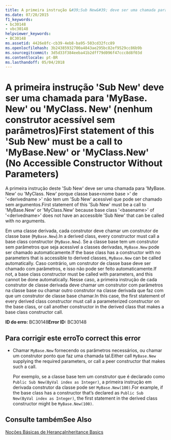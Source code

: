 ```yaml
---
title: A primeira instrução &#39;Sub New&#39; deve ser uma chamada para &#39;MyBase. New&#39; ou &#39;MyClass. New&#39; (nenhum construtor acessível sem parâmetros)
ms.date: 07/20/2015
f1_keywords:
- bc30148
- vbc30148
helpviewer_keywords:
- BC30148
ms.assetid: 4426e8fc-cb39-4eb8-ba95-503cd32fcc89
ms.openlocfilehash: 3b24385932700a4843ae295bc82ef9529cc86b9b
ms.sourcegitcommit: 3d5d33f384eeba41b2dff79d096f47ccc8d8f03d
ms.contentlocale: pt-BR
ms.lasthandoff: 05/04/2018
---
```

# <a name="first-statement-of-this-39sub-new39-must-be-a-call-to-39mybasenew39-or-39myclassnew39-no-accessible-constructor-without-parameters"></a><span data-ttu-id="6acc1-102">A primeira instrução &#39;Sub New&#39; deve ser uma chamada para &#39;MyBase. New&#39; ou &#39;MyClass. New&#39; (nenhum construtor acessível sem parâmetros)</span><span class="sxs-lookup"><span data-stu-id="6acc1-102">First statement of this &#39;Sub New&#39; must be a call to &#39;MyBase.New&#39; or &#39;MyClass.New&#39; (No Accessible Constructor Without Parameters)</span></span>
<span data-ttu-id="6acc1-103">A primeira instrução deste 'Sub New' deve ser uma chamada para 'MyBase. New' ou 'MyClass. New' porque classe base\<nome base >' de '\<derivedname >' não tem um 'Sub New' acessível que pode ser chamado sem argumentos.</span><span class="sxs-lookup"><span data-stu-id="6acc1-103">First statement of this 'Sub New' must be a call to 'MyBase.New' or 'MyClass.New' because base class '\<basename>' of '\<derivedname>' does not have an accessible 'Sub New' that can be called with no arguments.</span></span>  
  
 <span data-ttu-id="6acc1-104">Em uma classe derivada, cada construtor deve chamar um construtor de classe base (`MyBase.New`).</span><span class="sxs-lookup"><span data-stu-id="6acc1-104">In a derived class, every constructor must call a base class constructor (`MyBase.New`).</span></span> <span data-ttu-id="6acc1-105">Se a classe base tem um construtor sem parâmetros que seja acessível a classes derivadas, `MyBase.New` pode ser chamado automaticamente.</span><span class="sxs-lookup"><span data-stu-id="6acc1-105">If the base class has a constructor with no parameters that is accessible to derived classes, `MyBase.New` can be called automatically.</span></span> <span data-ttu-id="6acc1-106">Caso contrário, um construtor de classe base deve ser chamado com parâmetros, e isso não pode ser feito automaticamente.</span><span class="sxs-lookup"><span data-stu-id="6acc1-106">If not, a base class constructor must be called with parameters, and this cannot be done automatically.</span></span> <span data-ttu-id="6acc1-107">Nesse caso, a primeira instrução de cada construtor de classe derivada deve chamar um construtor com parâmetros na classe base ou chamar outro construtor na classe derivada que faz com que um construtor de classe base chamar.</span><span class="sxs-lookup"><span data-stu-id="6acc1-107">In this case, the first statement of every derived class constructor must call a parameterized constructor on the base class, or call another constructor in the derived class that makes a base class constructor call.</span></span>  
  
 <span data-ttu-id="6acc1-108">**ID do erro:** BC30148</span><span class="sxs-lookup"><span data-stu-id="6acc1-108">**Error ID:** BC30148</span></span>  
  
## <a name="to-correct-this-error"></a><span data-ttu-id="6acc1-109">Para corrigir este erro</span><span class="sxs-lookup"><span data-stu-id="6acc1-109">To correct this error</span></span>  
  
-   <span data-ttu-id="6acc1-110">Chamar `MyBase.New` fornecendo os parâmetros necessários, ou chamar um construtor ponto que faz uma chamada tal.</span><span class="sxs-lookup"><span data-stu-id="6acc1-110">Either call `MyBase.New` supplying the required parameters, or call a peer constructor that makes such a call.</span></span>  
  
     <span data-ttu-id="6acc1-111">Por exemplo, se a classe base tem um construtor que é declarado como `Public Sub New(ByVal index as Integer)`, a primeira instrução em derivada construtor da classe pode ser `MyBase.New(100)`.</span><span class="sxs-lookup"><span data-stu-id="6acc1-111">For example, if the base class has a constructor that’s declared as `Public Sub New(ByVal index as Integer)`, the first statement in the derived class constructor might be `MyBase.New(100)`.</span></span>  
  
## <a name="see-also"></a><span data-ttu-id="6acc1-112">Consulte também</span><span class="sxs-lookup"><span data-stu-id="6acc1-112">See Also</span></span>  
 [<span data-ttu-id="6acc1-113">Noções Básicas de Herança</span><span class="sxs-lookup"><span data-stu-id="6acc1-113">Inheritance Basics</span></span>](../../../visual-basic/programming-guide/language-features/objects-and-classes/inheritance-basics.md)

